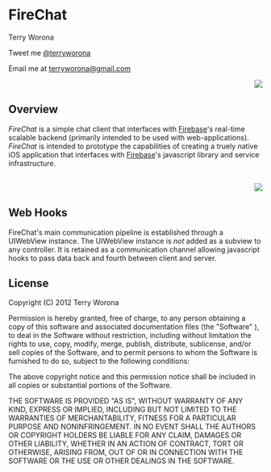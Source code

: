 # FireChat

<p>
	Terry Worona
</p>

<p>
	Tweet me <a href="http://www.twitter.com/terryworona">@terryworona</a>
</p>

<p>
	Email me at <a href="mailto:terryworona@gmail.com">terryworona@gmail.com</a>
</p>

<div style="float: right">
	<img src="https://github.com/terryworona/FireChat/raw/master/screens/firechat.png">
</div>

<br/>

## Overview

*FireChat* is a simple chat client that interfaces with <a href="http://www.firebase.com/">Firebase</a>'s real-time scalable backend (primarily intended to be used with web-applications). *FireChat* is intended to prototype the capabilities of creating a truely native iOS application that interfaces with <a href="http://www.firebase.com/">Firebase</a>'s javascript library and service infrastructure.

<br/>

<div style="float: right">
	<img src="https://github.com/terryworona/FireChat/raw/master/screens/iphone.png">
</div>

<br/>

## Web Hooks

FireChat's main communication pipeline is established through a UIWebView instance. The UIWebView instance is *not* added as a subview to any controller. It is retained as a communication channel allowing javascript hooks to pass data back and fourth between client and server.


## License

Copyright (C) 2012 Terry Worona

Permission is hereby granted, free of charge, to any person obtaining a copy of this software and associated documentation files (the "Software" ), to deal in the Software without restriction, including without limitation the rights to use, copy, modify, merge, publish, distribute, sublicense, and/or sell copies of the Software, and to permit persons to whom the Software is furnished to do so, subject to the following conditions:

The above copyright notice and this permission notice shall be included in all copies or substantial portions of the Software.

THE SOFTWARE IS PROVIDED "AS IS", WITHOUT WARRANTY OF ANY KIND, EXPRESS OR IMPLIED, INCLUDING BUT NOT LIMITED TO THE WARRANTIES OF MERCHANTABILITY, FITNESS FOR A PARTICULAR PURPOSE AND NONINFRINGEMENT. IN NO EVENT SHALL THE AUTHORS OR COPYRIGHT HOLDERS BE LIABLE FOR ANY CLAIM, DAMAGES OR OTHER LIABILITY, WHETHER IN AN ACTION OF CONTRACT, TORT OR OTHERWISE, ARISING FROM, OUT OF OR IN CONNECTION WITH THE SOFTWARE OR THE USE OR OTHER DEALINGS IN THE SOFTWARE.